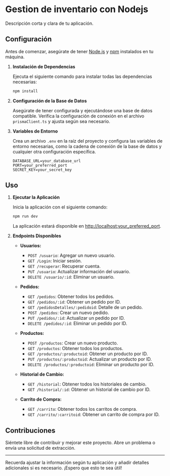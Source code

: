 
# Gestion de inventario con Nodejs


Descripción corta y clara de tu aplicación.

## Configuración

Antes de comenzar, asegúrate de tener [Node.js](https://nodejs.org/) y [npm](https://www.npmjs.com/) instalados en tu máquina.

1. **Instalación de Dependencias**

   Ejecuta el siguiente comando para instalar todas las dependencias necesarias:

   ```bash
   npm install
   ```

2. **Configuración de la Base de Datos**

   Asegúrate de tener configurada y ejecutándose una base de datos compatible. Verifica la configuración de conexión en el archivo `prismaClient.ts` y ajusta según sea necesario.

3. **Variables de Entorno**

   Crea un archivo `.env` en la raíz del proyecto y configura las variables de entorno necesarias, como la cadena de conexión de la base de datos y cualquier otra configuración específica.

   ```env
   DATABASE_URL=your_database_url
   PORT=your_preferred_port
   SECRET_KEY=your_secret_key
   ```

## Uso

1. **Ejecutar la Aplicación**

   Inicia la aplicación con el siguiente comando:

   ```bash
   npm run dev
   ```

   La aplicación estará disponible en [http://localhost:your_preferred_port](http://localhost:your_preferred_port).

2. **Endpoints Disponibles**

   - **Usuarios:**
     - `POST /usuario`: Agregar un nuevo usuario.
     - `GET /Login`: Iniciar sesión.
     - `GET /recuperar`: Recuperar cuenta.
     - `PUT /usuario`: Actualizar información del usuario.
     - `DELETE /usuario/:id`: Eliminar un usuario.

   - **Pedidos:**
     - `GET /pedidos`: Obtener todos los pedidos.
     - `GET /pedidos/:id`: Obtener un pedido por ID.
     - `GET /pedidosDetalles/:pedidoid`: Detalle de un pedido.
     - `POST /pedidos`: Crear un nuevo pedido.
     - `PUT /pedidos/:id`: Actualizar un pedido por ID.
     - `DELETE /pedidos/:id`: Eliminar un pedido por ID.

   - **Productos:**
     - `POST /productos`: Crear un nuevo producto.
     - `GET /productos`: Obtener todos los productos.
     - `GET /productos/:productoid`: Obtener un producto por ID.
     - `PUT /productos/:productoid`: Actualizar un producto por ID.
     - `DELETE /productos/:productoid`: Eliminar un producto por ID.

   - **Historial de Cambio:**
     - `GET /historial`: Obtener todos los historiales de cambio.
     - `GET /historial/:id`: Obtener un historial de cambio por ID.

   - **Carrito de Compra:**
     - `GET /carrito`: Obtener todos los carritos de compra.
     - `GET /carrito/:carritoid`: Obtener un carrito de compra por ID.

## Contribuciones

Siéntete libre de contribuir y mejorar este proyecto. Abre un problema o envía una solicitud de extracción.



--- 

Recuerda ajustar la información según tu aplicación y añadir detalles adicionales si es necesario. ¡Espero que esto te sea útil!
